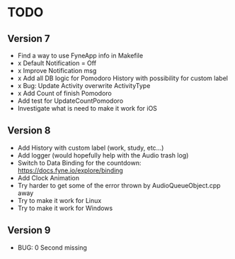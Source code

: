 # TODO

## Version 7

- Find a way to use FyneApp info in Makefile
- x Default Notification = Off
- x Improve Notification msg
- x Add all DB logic for Pomodoro History with possibility for custom label
- x Bug: Update Activity overwrite ActivityType
- x Add Count of finish Pomodoro 
- Add test for UpdateCountPomodoro
- Investigate what is need to make it work for iOS

## Version 8

- Add History with custom label (work, study, etc...)
- Add logger (would hopefully help with the Audio trash log)
- Switch to Data Binding for the countdown: https://docs.fyne.io/explore/binding
- Add Clock Animation
- Try harder to get some of the error thrown by AudioQueueObject.cpp away 
- Try to make it work for Linux
- Try to make it work for Windows

## Version 9

- BUG: 0 Second missing

